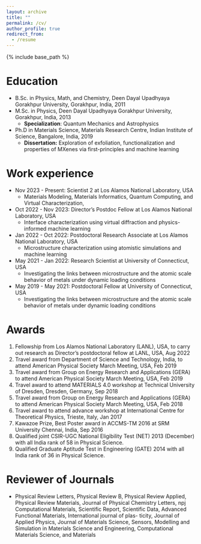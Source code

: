 ```yaml
---
layout: archive
title: ""
permalink: /cv/
author_profile: true
redirect_from:
  - /resume
---
```


{% include base_path %}

Education
======
* B.Sc. in Physics, Math, and Chemistry, Deen Dayal Upadhyaya Gorakhpur University, Gorakhpur, India, 2011
* M.Sc. in Physics, Deen Dayal Upadhyaya Gorakhpur University, Gorakhpur, India, 2013
  * **Specialization**: Quantum Mechanics and Astrophysics
* Ph.D in Materials Science, Materials Research Centre, Indian Institute of Science, Bangalore, India, 2019
  * **Dissertation:** Exploration of exfoliation, functionalization and properties of MXenes via first-principles and machine learning

Work experience
======
* Nov 2023 - Present: Scientist 2 at Los Alamos National Laboratory, USA
  * Materials Modeling, Materials Informatics, Quantum Computing, and Virtual Characterization, 
* Oct 2022 - Nov 2023: Director’s Postdoc Fellow at Los Alamos National Laboratory, USA
  * Interface characterization using virtual diffraction and physics-informed machine learning
* Jan 2022 - Oct 2022: Postdoctoral Research Associate at Los Alamos National Laboratory, USA
  * Microstructure characterization using atomistic simulations and machine learning   
* May 2021 - Jan 2022: Research Scientist at University of Connecticut, USA
  * Investigating the links between microstructure and the atomic scale behavior of metals under dynamic loading conditions 
* May 2019 - May 2021: Postdoctoral Fellow at University of Connecticut, USA
  * Investigating the links between microstructure and the atomic scale behavior of metals under dynamic loading conditions  


Awards
======
1. Fellowship from Los Alamos National Laboratory (LANL), USA, to carry out research as Director’s postdoctoral fellow at LANL, USA, Aug 2022
2. Travel award from Department of Science and Technology, India, to attend American Physical Society March Meeting, USA, Feb 2019
3. Travel award from Group on Energy Research and Applications (GERA) to attend American Physical Society March Meeting, USA, Feb 2019
4. Travel award to attend MATERIALS 4.0 workshop at Technical University of Dresden, Dresden, Germany, Sep 2018
5. Travel award from Group on Energy Research and Applications (GERA) to attend American Physical Society March Meeting, USA, Feb 2018
6. Travel award to attend advance workshop at International Centre for Theoretical Physics, Trieste, Italy, Jan 2017
7. Kawazoe Prize, Best Poster award in ACCMS-TM 2016 at SRM University Chennai, India, Sep 2016
8. Qualified joint CSIR-UGC National Eligibility Test (NET) 2013 (December) with all India rank of 58 in Physical Science.
9. Qualified Graduate Aptitude Test in Engineering (GATE) 2014 with all India rank of 36 in Physical Science.

Reviewer of Journals
====================
* Physical Review Letters, Physical Review B, Physical Review Applied, Physical Review Materials, Journal of Physical Chemistry Letters, npj Computational Materials, Scientific Report, Scientific Data, Advanced Functional Materials, International journal of plas- ticity, Journal of Applied Physics, Journal of Materials Science, Sensors, Modelling and Simulation in Materials Science and Engineering, Computational Materials Science, and Materials

<!--
Skills
======
* Skill 1
* Skill 2
  * Sub-skill 2.1
  * Sub-skill 2.2
  * Sub-skill 2.3
* Skill 3

Publications
======
  <ul>{% for post in site.publications %}
    {% include archive-single-cv.html %}
  {% endfor %}</ul>
  
Talks
======
  <ul>{% for post in site.talks %}
    {% include archive-single-talk-cv.html %}
  {% endfor %}</ul>
  
Teaching
======
  <ul>{% for post in site.teaching %}
    {% include archive-single-cv.html %}
  {% endfor %}</ul>
  
Service and leadership
======
* Currently signed in to 43 different slack teams
-->
